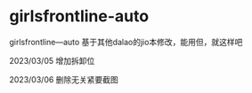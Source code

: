 # girlsfrontline-auto
girlsfrontline—auto
基于其他dalao的jio本修改，能用但，就这样吧

2023/03/05
增加拆卸位


2023/03/06
删除无关紧要截图
